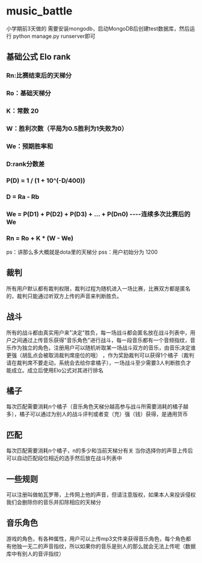 # music_battle
小学期前3天做的
需要安装mongodb，启动MongoDB后创建test数据库，然后运行 python manage.py runserver即可

## 基础公式 Elo rank
 ### Rn:比赛结束后的天梯分
 ### Ro：基础天梯分
 ### K：常数 20
 ### W：胜利次数（平局为0.5胜利为1失败为0）
 ### We：预期胜率和
 ### D:rank分数差

 ### P(D) = 1 / (1 + 10^(-D/400))
 ### D = Ra - Rb
 ### We = P(D1) + P(D2) + P(D3) + ... + P(Dn0)   ----连续多次比赛后的We
 ### Rn = Ro + K * (W - We)

 ps：讲那么多大概就是dota里的天梯分
 pss：用户初始分为 1200

## 裁判
 所有用户默认都有裁判权限，裁判过程为随机进入一场比赛，比赛双方都是匿名的，裁判只能通过听双方上传的声音来判断胜负。

## 战斗
 所有的战斗都由真实用户来"决定"胜负，每一场战斗都会匿名放在战斗列表中，用户之间通过上传音乐获得"音乐角色"进行战斗，每一段音乐都有一个音频指纹，音乐作为独立的角色，注册用户可以随机听取某一场战斗双方的音乐，由音乐决定谁更强（胡乱点会被取消裁判席座位的哦）
 ，作为奖励裁判可以获得1个橘子（裁判请在裁判席不要走动，系统会去给你拿橘子），一场战斗至少需要3人判断胜负才能成立。成立后使用Elo公式对其进行排名

## 橘子
 每次匹配需要消耗n个橘子（音乐角色天梯分越高参与战斗所需要消耗的橘子越多），橘子可以通过为别人的战斗评判或者变（充）强（钱）获得，是通用货币

## 匹配
 每次匹配需要消耗n个橘子，n的多少和当前天梯分有关
 当你选择你的声音上传后可以自动匹配段位相近的选手然后放在战斗列表中

## 一些规则
 可以注册叫做帕瓦罗蒂，上传网上他的声音，但请注意版权，如果本人来投诉侵权我们会删除你的音乐并扣除相应的天梯分

## 音乐角色
 游戏的角色，有各种属性，用户可以上传mp3文件来获得音乐角色，每个角色都有他独一无二的声音指纹，所以如果你的音乐是别人的那么就会无法上传呢（数据库中有别人的音评指纹）
